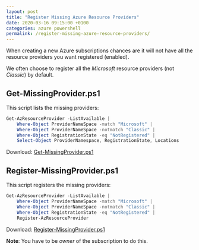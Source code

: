 ```yaml
---
layout: post
title: "Register Missing Azure Resource Providers"
date: 2020-03-16 09:15:00 +0100
categories: azure powershell
permalink: /register-missing-azure-resource-providers/
---
```


When creating a new Azure subscriptions chances are it will not have all the resource providers you want registered (enabled).

We often choose to register all the *Microsoft* resource providers (not *Classic*) by default.

## Get-MissingProvider.ps1

This script lists the missing providers:

```powershell
Get-AzResourceProvider -ListAvailable |
    Where-Object ProviderNameSpace -match "Microsoft" |
    Where-Object ProviderNameSpace -notmatch "Classic" |
    Where-Object RegistrationState -eq "NotRegistered" |
    Select-Object ProviderNamespace, RegistrationState, Locations
```

Download: [Get-MissingProvider.ps1](/assets/Get-MissingProvider.ps1)

## Register-MissingProvider.ps1

This script registers the missing providers:

```powershell
Get-AzResourceProvider -ListAvailable |
    Where-Object ProviderNameSpace -match "Microsoft" |
    Where-Object ProviderNameSpace -notmatch "Classic" |
    Where-Object RegistrationState -eq "NotRegistered" |
    Register-AzResourceProvider
```

Download: [Register-MissingProvider.ps1](/assets/Register-MissingProvider.ps1)

**Note**: You have to be *owner* of the subscription to do this.
